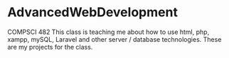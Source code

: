 # AdvancedWebDevelopment
COMPSCI 482
This class is teaching me about how to use html, php, xampp, mySQL, Laravel and other server / database technologies.
These are my projects for the class.
